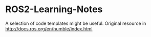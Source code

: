 # ROS2-Learning-Notes
A selection of code templates might be useful. Original resource in http://docs.ros.org/en/humble/index.html
